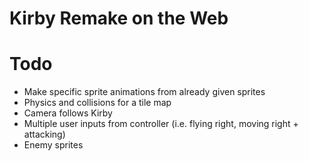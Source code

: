 # Kirby Remake on the Web

# Todo

- Make specific sprite animations from already given sprites
- Physics and collisions for a tile map
- Camera follows Kirby
- Multiple user inputs from controller (i.e. flying right, moving right + attacking)
- Enemy sprites